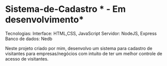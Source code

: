 # Sistema-de-Cadastro * - Em desenvolvimento*

Tecnologias:
 Interface: HTML,CSS, JavaScript
 Servidor: NodeJS, Express
 Banco de dados: Nedb

Neste projeto criado por mim, desenvolvo um sistema para cadastro de visitantes para empresas/negócios 
com intuito de ter um melhor controle de acesso de visitantes.






